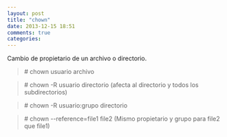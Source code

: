 ```yaml
---
layout: post
title: "chown"
date: 2013-12-15 18:51
comments: true
categories: 
---
```

Cambio de propietario de un archivo o directorio.

>\# chown usuario archivo

>\# chown -R usuario directorio (afecta al directorio y todos los subdirectorios) 

>\# chown -R usuario:grupo directorio

>\# chown --reference=file1 file2 (Mismo propietario y grupo para file2 que file1) 

